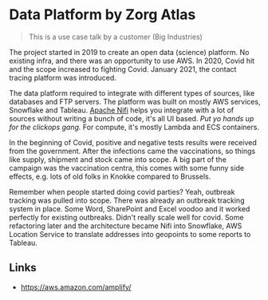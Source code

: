 # Data Platform by Zorg Atlas

> This is a use case talk by a customer (Big Industries)

The project started in 2019 to create an open data (science) platform. No existing infra, and there was
an opportunity to use AWS. In 2020, Covid hit and the scope increased to fighting Covid. January 2021, the
contact tracing platform was introduced.

The data platform required to integrate with different types of sources, like databases and FTP servers. The
platform was built on mostly AWS services, Snowflake and Tableau. [Apache Nifi](https://nifi.apache.org/) helps
you integrate with a lot of sources without writing a bunch of code, it's all UI based. _Put yo hands up for
the clickops gang._ For compute, it's mostly Lambda and ECS containers.

In the beginning of Covid, positive and negative tests results were received from the government. After the
infections came the vaccinations, so things like supply, shipment and stock came into scope. A big part of the
campaign was the vaccination centra, this comes with some funny side effects, e.g. lots of old folks in Knokke
compared to Brussels.

Remember when people started doing covid parties? Yeah, outbreak tracking was pulled into scope. There was already
an outbreak tracking system in place. Some Word, SharePoint and Excel voodoo and it worked perfectly for existing
outbreaks. Didn't really scale well for covid. Some refactoring later and the architecture became Nifi into Snowflake,
AWS Location Service to translate addresses into geopoints to some reports to Tableau.

## Links

- <https://aws.amazon.com/amplify/>
